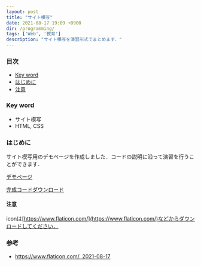 ```yaml
---
layout: post
title: "サイト模写"
date: 2021-08-17 19:09 +0900
dir: /programming/
tags: ['Web', '教育']
description: "サイト模写を演習形式でまとめます．"
---
```


### 目次
- [Key word](#key-word)
- [はじめに](#はじめに)
- [注意](#注意)

### Key word
- サイト模写
- HTML, CSS

### はじめに
サイト模写用のデモページを作成しました．コードの説明に沿って演習を行うことができます．

[デモページ](/programming/code/demo/index.html)

[完成コードダウンロード](/programming/code/demo.zip)

<!-- TODO:解説 -->

#### 注意
iconは[https://www.flaticon.com/](https://www.flaticon.com/)などからダウンロードしてください．

<!-- ### まとめ -->

### 参考
- [https://www.flaticon.com/, 2021-08-17](https://www.flaticon.com/)
